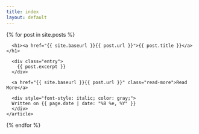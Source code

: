 ```yaml
---
title: index
layout: default
---
```


<div class="posts">
  {% for post in site.posts %}
    <article class="post">

      <h1><a href="{{ site.baseurl }}{{ post.url }}">{{ post.title }}</a></h1>

      <div class="entry">
        {{ post.excerpt }}
      </div>

      <a href="{{ site.baseurl }}{{ post.url }}" class="read-more">Read More</a>
      
      <div style="font-style: italic; color: gray;">
      Written on {{ page.date | date: "%B %e, %Y" }}
      </div>
    </article>
  {% endfor %}
</div>
